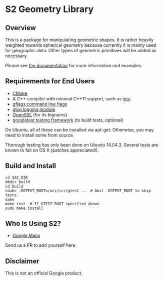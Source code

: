 S2 Geometry Library
===================

Overview
--------

This is a package for manipulating geometric shapes.  It is rather
heavily weighted towards spherical geometry because currently it is
mainly used for geographic data.  Other types of geometric primitives
will be added as necessary.

Please see [the documentation](doc/intro.md) for more information and examples.

Requirements for End Users
--------------------------

* [CMake](http://www.cmake.org/)
* A C++ compiler with minimal C++11 support, such as [gcc](https://gcc.gnu.org/)
* [gflags command line flags](https://github.com/gflags/gflags)
* [glog logging module](https://github.com/google/glog)
* [OpenSSL](https://github.com/openssl/openssl) (for its bignums)
* [googletest testing framework](https://github.com/google/googletest)
  (to build tests, optional)

On Ubuntu, all of these can be installed via apt-get.  Otherwise, you may need
to install some from source.

Thorough testing has only been done on Ubuntu 14.04.3.  Several tests are
known to fail on OS X (patches appreciated!).

Build and Install
-----------------

```
cd $S2_DIR
mkdir build
cd build
cmake -DGTEST_ROOT=/usr/src/gtest ..  # Omit -DGTEST_ROOT to skip tests.
make
make test  # If GTEST_ROOT specified above.
sudo make install
```

Who Is Using S2?
----------------

* [Google Maps](https://www.google.com/maps)

Send us a PR to add yourself here.

Disclaimer
----------
This is not an official Google product.
